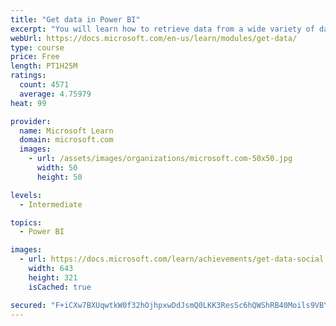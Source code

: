```yaml
---
title: "Get data in Power BI"
excerpt: "You will learn how to retrieve data from a wide variety of data sources, including Microsoft Excel, relational databases, and NoSQL data stores. You will also learn how to improve performance while retrieving data."
webUrl: https://docs.microsoft.com/en-us/learn/modules/get-data/
type: course
price: Free
length: PT1H25M
ratings:
  count: 4571
  average: 4.75979
heat: 99

provider:
  name: Microsoft Learn
  domain: microsoft.com
  images:
    - url: /assets/images/organizations/microsoft.com-50x50.jpg
      width: 50
      height: 50

levels:
  - Intermediate

topics:
  - Power BI

images:
  - url: https://docs.microsoft.com/learn/achievements/get-data-social.png
    width: 643
    height: 321
    isCached: true

secured: "F+iCXw7BXUqwtkW0f32hOjhpxwDdJsmQ0LKK3ResSc6hQWShRB40Moils9VBYMSfy4llalm4CtgPgtIQ/yZ+X84dEqeMUH2S9TFSRbYpbjfISFF9y9dzV+o0kqR/AyYjRX0kCxJiUpKKmVmXuQVPtgMq/l9xJwz1MmdTOF+TddrHRuJj7cvNflhLfP+u3FY3INbk2v4Ii2NI2+yjS02rPXDHGtlezYbLZgTc2xQYebZLaCJwKf8k3xNDUtkkCRrdvxIECzWaxmiArkPQgHyQz4ylEug1tWKBw3igknYm/IJLppOewzvh56MO+FhrGB1gsEs28GsxIDX5Vr86gx9eeg7FT72981Mq2d/RLTHqmVnigbJTH+6S2MNOC8kf1OWEyKgyAx8WNPpF9gUuYX/p+qPooiANVu49dS2g1LU/5LQ=;ZZd9N+AVtOYDY/+V0vOhhA=="
---
```


